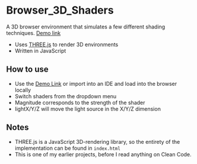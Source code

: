 # Browser_3D_Shaders

A 3D browser environment that simulates a few different shading techniques. [Demo link](https://computer-graphics-shaders.herokuapp.com/)

- Uses [THREE.js](https://threejs.org/) to render 3D environments
- Written in JavaScript

## How to use
- Use the [Demo Link](https://computer-graphics-shaders.herokuapp.com/) or import  into an IDE and load into the browser locally 
- Switch shaders from the dropdown menu
- Magnitude corresponds to the strength of the shader
- lightX/Y/Z will move the light source in the X/Y/Z dimension

## Notes
- THREE.js is a JavaScript 3D-rendering library, so the entirety of the implementation can be found in `index.html`
- This is one of my earlier projects, before I read anything on Clean Code.
